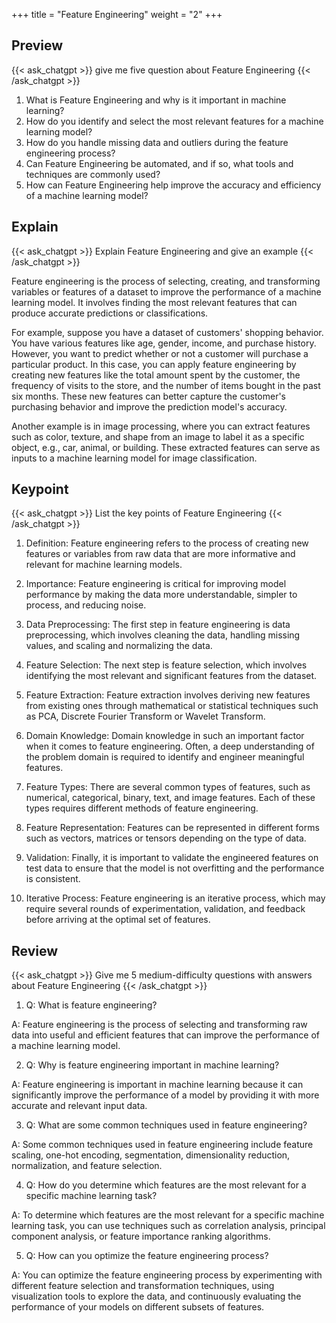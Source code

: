 +++
title = "Feature Engineering"
weight = "2"
+++
## Preview
{{< ask_chatgpt >}}
give me five question about Feature Engineering
{{< /ask_chatgpt >}}

1. What is Feature Engineering and why is it important in machine learning?
2. How do you identify and select the most relevant features for a machine learning model?
3. How do you handle missing data and outliers during the feature engineering process?
4. Can Feature Engineering be automated, and if so, what tools and techniques are commonly used?
5. How can Feature Engineering help improve the accuracy and efficiency of a machine learning model?   

## Explain
{{< ask_chatgpt >}}
Explain Feature Engineering and give an example
{{< /ask_chatgpt >}}

Feature engineering is the process of selecting, creating, and transforming variables or features of a dataset to improve the performance of a machine learning model. It involves finding the most relevant features that can produce accurate predictions or classifications. 

For example, suppose you have a dataset of customers' shopping behavior. You have various features like age, gender, income, and purchase history. However, you want to predict whether or not a customer will purchase a particular product. In this case, you can apply feature engineering by creating new features like the total amount spent by the customer, the frequency of visits to the store, and the number of items bought in the past six months. These new features can better capture the customer's purchasing behavior and improve the prediction model's accuracy. 

Another example is in image processing, where you can extract features such as color, texture, and shape from an image to label it as a specific object, e.g., car, animal, or building. These extracted features can serve as inputs to a machine learning model for image classification.   

## Keypoint
{{< ask_chatgpt >}}
List the key points of Feature Engineering
{{< /ask_chatgpt >}}

1. Definition: Feature engineering refers to the process of creating new features or variables from raw data that are more informative and relevant for machine learning models.

2. Importance: Feature engineering is critical for improving model performance by making the data more understandable, simpler to process, and reducing noise.

3. Data Preprocessing: The first step in feature engineering is data preprocessing, which involves cleaning the data, handling missing values, and scaling and normalizing the data.

4. Feature Selection: The next step is feature selection, which involves identifying the most relevant and significant features from the dataset.

5. Feature Extraction: Feature extraction involves deriving new features from existing ones through mathematical or statistical techniques such as PCA, Discrete Fourier Transform or Wavelet Transform. 

6. Domain Knowledge: Domain knowledge in such an important factor when it comes to feature engineering. Often, a deep understanding of the problem domain is required to identify and engineer meaningful features.

7. Feature Types: There are several common types of features, such as numerical, categorical, binary, text, and image features. Each of these types requires different methods of feature engineering. 

8. Feature Representation: Features can be represented in different forms such as vectors, matrices or tensors depending on the type of data.

9. Validation: Finally, it is important to validate the engineered features on test data to ensure that the model is not overfitting and the performance is consistent. 

10. Iterative Process: Feature engineering is an iterative process, which may require several rounds of experimentation, validation, and feedback before arriving at the optimal set of features.   

## Review
{{< ask_chatgpt >}}
Give me 5 medium-difficulty questions with answers about Feature Engineering
{{< /ask_chatgpt >}}

1. Q: What is feature engineering?

A: Feature engineering is the process of selecting and transforming raw data into useful and efficient features that can improve the performance of a machine learning model.

2. Q: Why is feature engineering important in machine learning?

A: Feature engineering is important in machine learning because it can significantly improve the performance of a model by providing it with more accurate and relevant input data.

3. Q: What are some common techniques used in feature engineering?

A: Some common techniques used in feature engineering include feature scaling, one-hot encoding, segmentation, dimensionality reduction, normalization, and feature selection.

4. Q: How do you determine which features are the most relevant for a specific machine learning task?

A: To determine which features are the most relevant for a specific machine learning task, you can use techniques such as correlation analysis, principal component analysis, or feature importance ranking algorithms.

5. Q: How can you optimize the feature engineering process?

A: You can optimize the feature engineering process by experimenting with different feature selection and transformation techniques, using visualization tools to explore the data, and continuously evaluating the performance of your models on different subsets of features.   

